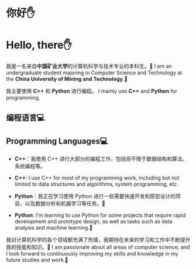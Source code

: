 # 你好✋
  
# Hello, there✋

我是一名来自**中国矿业大学**的计算机科学与技术专业的本科生。🔨
I am an undergraduate student majoring in Computer Science and Technology at the **China University of Mining and Technology**.🔨

我主要使用 **C++** 和 **Python** 进行编程。
I mainly use **C++** and **Python** for programming.

## 编程语言💻
## Programming Languages💻

- **C++**：我使用 C++ 进行大部分的编程工作，包括但不限于数据结构和算法、系统编程等。
- **C++**: I use C++ for most of my programming work, including but not limited to data structures and algorithms, system programming, etc.

- **Python**：我正在学习使用 Python 进行一些需要快速开发和原型设计的项目，以及数据分析和机器学习等任务。😤
- **Python**: I'm learning to use Python for some projects that require rapid development and prototype design, as well as tasks such as data analysis and machine learning.😤

我对计算机科学的各个领域都充满了热情，我期待在未来的学习和工作中不断提升我的技能和知识。👣
I am passionate about all areas of computer science, and I look forward to continuously improving my skills and knowledge in my future studies and work.👣


<!---
666xz666/666xz666 is a ✨ special ✨ repository because its `README.md` (this file) appears on your GitHub profile.
You can click the Preview link to take a look at your changes.
--->
